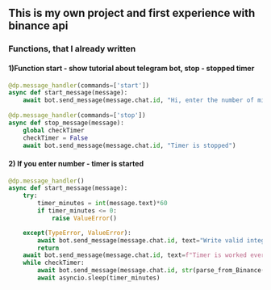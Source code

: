 ## This is my own project and first experience with binance api

### Functions, that I already written
#### 1)Function start - show tutorial about telegram bot, stop - stopped timer
```python
@dp.message_handler(commands=['start'])
async def start_message(message):
    await bot.send_message(message.chat.id, "Hi, enter the number of minutes for the timer")
    
@dp.message_handler(commands=['stop'])
async def stop_message(message):
    global checkTimer
    checkTimer = False
    await bot.send_message(message.chat.id, "Timer is stopped")
```
#### 2) If you enter number - timer is started

```python
@dp.message_handler()
async def start_message(message):
    try:
        timer_minutes = int(message.text)*60
        if timer_minutes <= 0:
            raise ValueError()

    except(TypeError, ValueError):
        await bot.send_message(message.chat.id, text="Write valid integer")
        return
    await bot.send_message(message.chat.id, text=f"Timer is worked every {message.text} min, to stop timer text /stop")
    while checkTimer:
        await bot.send_message(message.chat.id, str(parse_from_Binance()))
        await asyncio.sleep(timer_minutes)
```
